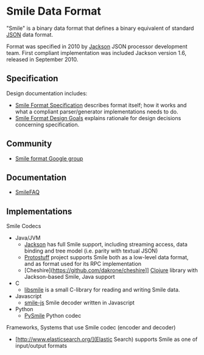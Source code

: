 # Smile Data Format

"Smile" is a binary data format that defines a binary equivalent of standard
[JSON](http://en.wikipedia.org/wiki/JSON) data format.

Format was specified in 2010 by [Jackson](../../../jackson) JSON processor development team.
First compliant implementation was included Jackson version 1.6, released in September 2010.

##  Specification

Design documentation includes:

* [Smile Format Specification](smile-specification.md)  describes format itself; how it works and what a compliant parser/generator implementations needs to do.
* [Smile Format Design Goals](smile-design-goals.md) explains rationale for design decisions concerning specification.

## Community

* [Smile format Google group](http://groups.google.com/group/smile-format-discussion)

## Documentation

* [SmileFAQ](smile-faw.md)

## Implementations

Smile Codecs

* Java/JVM
    * [Jackson](../../../jackson) has full Smile support, including streaming access, data binding and tree model (i.e. parity with textual JSON)
    * [Protostuff]([http://code.google.com/p/protostuff/) project supports Smile both as a low-level data format, and as format used for its RPC implementation
    * [Cheshire](https://github.com/dakrone/cheshire]] [Clojure](http://clojure.org) library with Jackson-based Smile, Java support
* C
    * [libsmile](https://github.com/brianm/libsmile) is a small C-library for reading and writing Smile data.
* Javascript
    * [smile-js](https://github.com/ngyewch/smile-js) Smile decoder written in Javascript
* Python
    * [PySmile](https://github.com/jhosmer/PySmile) Python codec

Frameworks, Systems that use Smile codec (encoder and decoder)

* [http://www.elasticsearch.org/](Elastic Search) supports Smile as one of input/output formats

